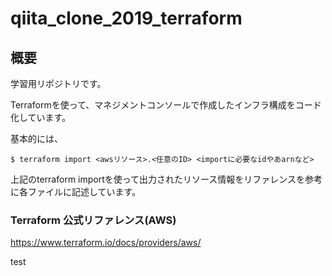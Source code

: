 # qiita_clone_2019_terraform
## 概要
学習用リポジトリです。

Terraformを使って、マネジメントコンソールで作成したインフラ構成をコード化しています。

基本的には、

```
$ terraform import <awsリソース>.<任意のID> <importに必要なidやあarnなど>
```

上記のterraform importを使って出力されたリソース情報をリファレンスを参考に各ファイルに記述しています。

### Terraform 公式リファレンス(AWS)
https://www.terraform.io/docs/providers/aws/

test
